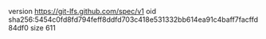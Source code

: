 version https://git-lfs.github.com/spec/v1
oid sha256:5454c0fd8fd794feff8ddfd703c418e531332bb614ea91c4baff7facffd84df0
size 611

